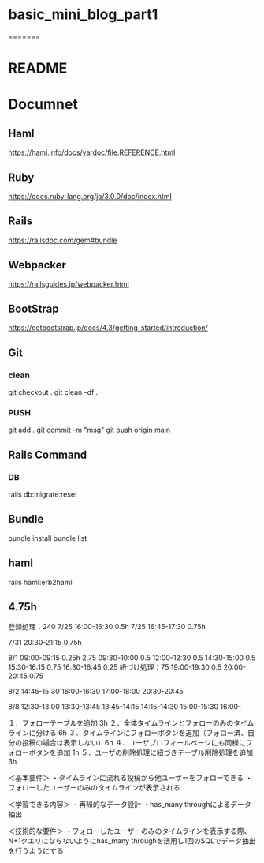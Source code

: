 # basic_mini_blog_part1
=======
# README

# Documnet
## Haml
https://haml.info/docs/yardoc/file.REFERENCE.html

## Ruby
https://docs.ruby-lang.org/ja/3.0.0/doc/index.html

## Rails
https://railsdoc.com/gem#bundle 

## Webpacker
https://railsguides.jp/webpacker.html

## BootStrap
https://getbootstrap.jp/docs/4.3/getting-started/introduction/

## Git
### clean
git checkout .
git clean -df .

### PUSH
git add .
git commit -m "msg"
git push origin main

## Rails Command
### DB
rails db:migrate:reset

## Bundle
bundle install
bundle list

## haml
rails haml:erb2haml

##  4.75h
登録処理：240 
7/25 16:00-16:30 0.5h
7/25 16:45-17:30 0.75h

7/31 20:30-21:15 0.75h

8/1 09:00-09:15 0.25h   2.75
      09:30-10:00 0.5
      12:00-12:30 0.5 
      14:30-15:00 0.5
      15:30-16:15 0.75
      16:30-16:45 0.25
紐づけ処理：75
      19:00-19:30 0.5
      20:00-20:45 0.75

8/2
14:45-15:30
16:00-16:30
17:00-18:00
20:30-20:45

8/8
  12:30-13:00
  13:30-13:45
  13:45-14:15
  14:15-14:30
  15:00-15:30
  16:00-

１．フォローテーブルを追加 3h
２．全体タイムラインとフォローのみのタイムラインに分ける 6h
３．タイムラインにフォローボタンを追加（フォロー済、自分の投稿の場合は表示しない）6h
４．ユーザプロフィールページにも同様にフォローボタンを追加 1h
５．ユーザの削除処理に紐づきテーブル削除処理を追加 3h

＜基本要件＞
・タイムラインに流れる投稿から他ユーザーをフォローできる
・フォローしたユーザーのみのタイムラインが表示される

＜学習できる内容＞
・再帰的なデータ設計
・has_many throughによるデータ抽出

＜技術的な要件＞
・フォローしたユーザーのみのタイムラインを表示する際、N+1クエリにならないようにhas_many throughを活用し1回のSQLでデータ抽出を行うようにする


